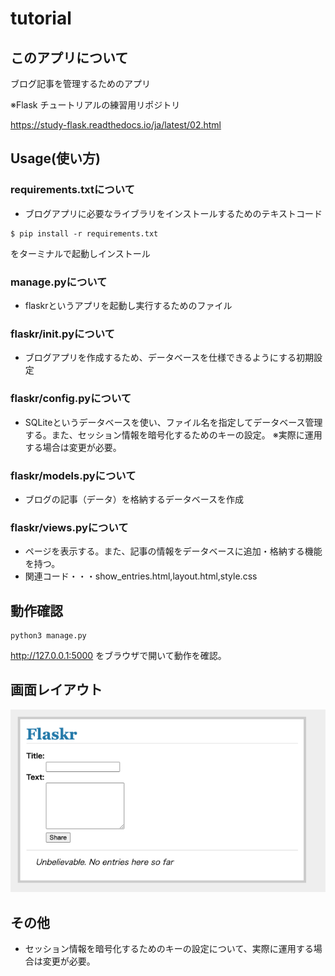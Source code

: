 # tutorial

## このアプリについて

ブログ記事を管理するためのアプリ

※Flask チュートリアルの練習用リポジトリ

https://study-flask.readthedocs.io/ja/latest/02.html

## Usage(使い方)
### requirements.txtについて
- ブログアプリに必要なライブラリをインストールするためのテキストコード
```
$ pip install -r requirements.txt
```
をターミナルで起動しインストール

### manage.pyについて
- flaskrというアプリを起動し実行するためのファイル


### flaskr/__init__.pyについて
- ブログアプリを作成するため、データベースを仕様できるようにする初期設定


### flaskr/config.pyについて
- SQLiteというデータベースを使い、ファイル名を指定してデータベース管理する。また、セッション情報を暗号化するためのキーの設定。
※実際に運用する場合は変更が必要。


### flaskr/models.pyについて
- ブログの記事（データ）を格納するデータベースを作成

### flaskr/views.pyについて
- ページを表示する。また、記事の情報をデータベースに追加・格納する機能を持つ。
- 関連コード・・・show_entries.html,layout.html,style.css

## 動作確認
```
python3 manage.py
```
http://127.0.0.1:5000 をブラウザで開いて動作を確認。

## 画面レイアウト
![チュートリアル](./layout.png)


## その他
- セッション情報を暗号化するためのキーの設定について、実際に運用する場合は変更が必要。